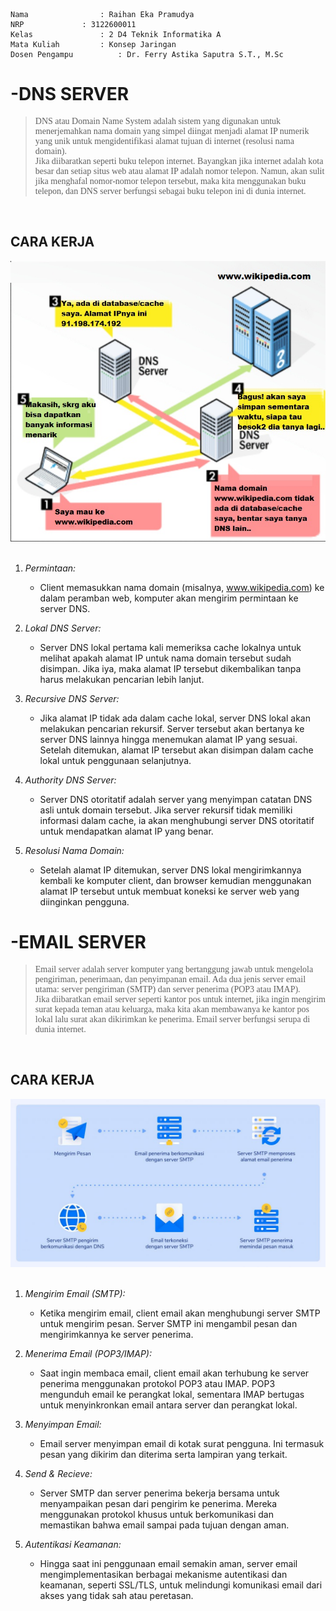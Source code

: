     Nama		        : Raihan Eka Pramudya
    NRP		        : 3122600011
    Kelas		        : 2 D4 Teknik Informatika A
    Mata Kuliah	        : Konsep Jaringan
    Dosen Pengampu	        : Dr. Ferry Astika Saputra S.T., M.Sc
    
# -DNS SERVER
><div class ="isi" style="font-family:bahnschrift;"> DNS atau Domain Name System adalah sistem yang digunakan untuk menerjemahkan nama domain yang simpel diingat menjadi alamat IP numerik yang unik untuk mengidentifikasi alamat tujuan di internet (resolusi nama domain). <br> Jika diibaratkan seperti buku telepon internet. Bayangkan jika internet adalah kota besar dan setiap situs web atau alamat IP adalah nomor telepon. Namun, akan sulit jika menghafal nomor-nomor telepon tersebut, maka kita menggunakan buku telepon, dan DNS server berfungsi sebagai buku telepon ini di dunia internet.
 <br>

## CARA KERJA
<img src="assets/dns.jpg"><br><br>

1. *Permintaan:*
   - Client memasukkan nama domain (misalnya, www.wikipedia.com) ke dalam peramban web, komputer akan mengirim permintaan ke server DNS.

2. *Lokal DNS Server:*
   - Server DNS lokal pertama kali memeriksa cache lokalnya untuk melihat apakah alamat IP untuk nama domain tersebut sudah disimpan. Jika iya, maka alamat IP tersebut dikembalikan tanpa harus melakukan pencarian lebih lanjut.

3. *Recursive DNS Server:*
   - Jika alamat IP tidak ada dalam cache lokal, server DNS lokal akan melakukan pencarian rekursif. Server tersebut akan bertanya ke server DNS lainnya hingga menemukan alamat IP yang sesuai. Setelah ditemukan, alamat IP tersebut akan disimpan dalam cache lokal untuk penggunaan selanjutnya.

4. *Authority DNS Server:*
   - Server DNS otoritatif adalah server yang menyimpan catatan DNS asli untuk domain tersebut. Jika server rekursif tidak memiliki informasi dalam cache, ia akan menghubungi server DNS otoritatif untuk mendapatkan alamat IP yang benar.

5. *Resolusi Nama Domain:*
   - Setelah alamat IP ditemukan, server DNS lokal mengirimkannya kembali ke komputer client, dan browser kemudian menggunakan alamat IP tersebut untuk membuat koneksi ke server web yang diinginkan pengguna.
     

# -EMAIL SERVER

><div class ="isi" style="font-family:bahnschrift;"> Email server adalah server komputer yang bertanggung jawab untuk mengelola pengiriman, penerimaan, dan penyimpanan email. Ada dua jenis server email utama: server pengiriman (SMTP) dan server penerima (POP3 atau IMAP). <br> Jika diibaratkan email server seperti kantor pos untuk internet, jika ingin mengirim surat kepada teman atau keluarga, maka kita akan membawanya ke kantor pos lokal lalu surat akan dikirimkan ke penerima. Email server berfungsi serupa di dunia internet.
 <br>

## CARA KERJA
<img src="assets/mail.jpg"><br><br>

1. *Mengirim Email (SMTP):*
   - Ketika mengirim email, client email akan menghubungi server SMTP untuk mengirim pesan. Server SMTP ini mengambil pesan dan mengirimkannya ke server penerima.
     
2. *Menerima Email (POP3/IMAP):*
   - Saat ingin membaca email, client email akan terhubung ke server penerima menggunakan protokol POP3 atau IMAP. POP3 mengunduh email ke perangkat lokal, sementara IMAP bertugas untuk menyinkronkan email antara server dan perangkat lokal.
     
3. *Menyimpan Email:*
   - Email server menyimpan email di kotak surat pengguna. Ini termasuk pesan yang dikirim dan diterima serta lampiran yang terkait.

4. *Send & Recieve:*
   - Server SMTP dan server penerima bekerja bersama untuk menyampaikan pesan dari pengirim ke penerima. Mereka menggunakan protokol khusus untuk berkomunikasi dan memastikan bahwa email sampai pada tujuan dengan aman.

5. *Autentikasi Keamanan:*
   - Hingga saat ini penggunaan email semakin aman, server email mengimplementasikan berbagai mekanisme autentikasi dan keamanan, seperti SSL/TLS, untuk melindungi komunikasi email dari akses yang tidak sah atau peretasan.
    
